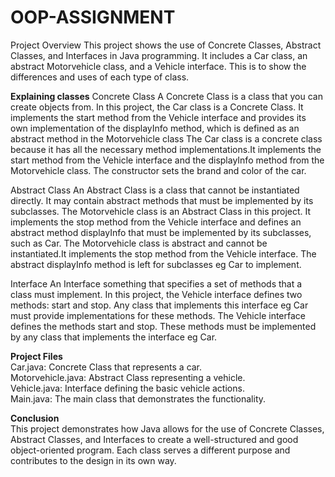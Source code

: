 # OOP-ASSIGNMENT
Project Overview
This project shows the use of Concrete Classes, Abstract Classes, and Interfaces in Java programming. It includes a Car class, an abstract Motorvehicle class, and a Vehicle interface. This is to show the differences and uses of each type of class.

**Explaining classes**
Concrete Class
A Concrete Class is a class that you can create objects from. In this project, the Car class is a Concrete Class. It implements the start method from the Vehicle interface and provides its own implementation of the displayInfo method, which is defined as an abstract method in the Motorvehicle class
The Car class is a concrete class because it has all the necessary method implementations.It implements the start method from the Vehicle interface and the displayInfo method from the Motorvehicle class. The constructor sets the brand and color of the car.

Abstract Class 
An Abstract Class is a class that cannot be instantiated directly. It may contain abstract methods that must be implemented by its subclasses. The Motorvehicle class is an Abstract Class in this project. It implements the stop method from the Vehicle interface and defines an abstract method displayInfo that must be implemented by its subclasses, such as Car.
The Motorvehicle class is abstract and cannot be instantiated.It implements the stop method from the Vehicle interface.  The abstract displayInfo method is left for subclasses eg Car to implement.

Interface 
An Interface something that specifies a set of methods that a class must implement. In this project, the Vehicle interface defines two methods: start and stop. Any class that implements this interface eg Car must provide implementations for these methods.
The Vehicle interface defines the methods start and stop.  These methods must be implemented by any class that implements the interface eg Car.

**Project Files**  
Car.java: Concrete Class that represents a car.  
Motorvehicle.java: Abstract Class representing a vehicle.  
Vehicle.java: Interface defining the basic vehicle actions.  
Main.java: The main class that demonstrates the functionality.

**Conclusion**  
This project demonstrates how Java allows for the use of Concrete Classes, Abstract Classes, and Interfaces to create a well-structured and good object-oriented program. Each class serves a different purpose and contributes to the design in its own way.

